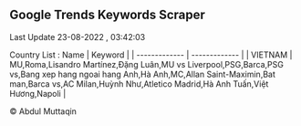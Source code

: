 

## Google Trends Keywords Scraper 
 
Last Update 23-08-2022 , 03:42:03

Country List :
 Name  | Keyword |
| ------------- | ------------- |
| VIETNAM | MU,Roma,Lisandro Martínez,Đặng Luân,MU vs Liverpool,PSG,Barca,PSG vs,Bang xep hang ngoai hang Anh,Hà Anh,MC,Allan Saint-Maximin,Bat man,Barca vs,AC Milan,Huỳnh Như,Atletico Madrid,Hà Anh Tuấn,Việt Hương,Napoli |



© Abdul Muttaqin 
